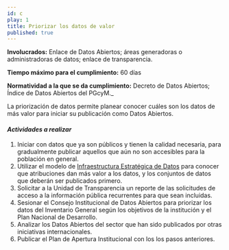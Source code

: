 ```yaml
---
id: c
play: 1
title: Priorizar los datos de valor
published: true
---
```


**Involucrados:** Enlace de Datos Abiertos; áreas generadoras o administradoras de datos; enlace de transparencia.

**Tiempo máximo para el cumplimiento:** 60 días

**Normatividad a la que  se da cumplimiento:** Decreto de Datos Abiertos; Índice de Datos Abiertos del PGcyM._

La priorización de datos permite planear conocer cuáles son los datos de más valor para iniciar su publicación como Datos Abiertos. 

#### _Actividades a realizar_

1. Iniciar con datos que ya son públicos y tienen la calidad necesaria, para gradualmente publicar aquellos que aún no son accesibles para la población en general.
2. Utilizar el modelo de [Infraestructura Estratégica de Datos](https://docs.google.com/presentation/d/1aSHpv08XNrdc_oxzyoY7wS23yYwxGIDeaqF7sFQoKiU/edit#slide=id.g4a4fba72d_050) para conocer que atribuciones dan más valor a los datos, y los conjuntos de datos que deberán ser publicados primero.
3. Solicitar a la Unidad de Transparencia un reporte de las solicitudes de acceso a la información pública recurrentes para que sean incluidas.
4. Sesionar el Consejo Institucional de Datos Abiertos para priorizar los datos del Inventario General según los objetivos de la institución y el Plan Nacional de Desarrollo.
5. Analizar los Datos Abiertos del sector que han sido publicados por otras iniciativas internacionales.
6. Publicar el Plan de Apertura Institucional con los los pasos anteriores.